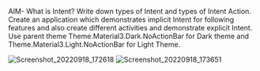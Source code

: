 AIM- What is Intent? Write down types of Intent and types of Intent Action. Create an application which demonstrates implicit Intent for following features and also create different activities and demonstrate explicit Intent. Use parent theme Theme.Material3.Dark.NoActionBar for Dark theme and Theme.Material3.Light.NoActionBar for Light Theme.

![Screenshot_20220918_172618](https://user-images.githubusercontent.com/103524945/191007264-da7bffc1-8485-4b64-9681-3b8ea10161e8.png)
![Screenshot_20220918_173651](https://user-images.githubusercontent.com/103524945/191007479-f0eb12d6-684a-43d7-98a3-3bd33b92a4e4.png)
